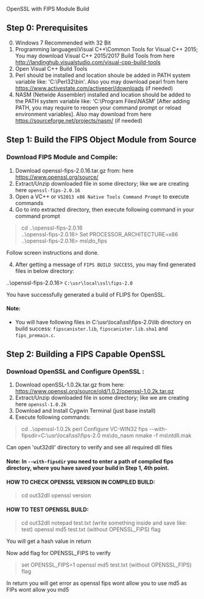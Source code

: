 OpenSSL with FIPS Module Build

## Step 0: Prerequisites

0. Windows 7 Recommended with 32 Bit
1. Programming languages\Visual C++\Common Tools for Visual C++ 2015; You may download Visual C++ 2015/2017 Build Tools from here http://landinghub.visualstudio.com/visual-cpp-build-tools
2. Open Visual C++ Build Tools
3. Perl should be installed and location shoule be added in PATH system variable like: 'C:\Perl32\bin'. Also you may download pearl from here https://www.activestate.com/activeperl/downloads (if needed)
4. NASM (Netwide Assembler) installed and location should be added to the PATH system variable like: 'C:\Program Files\NASM' [After adding PATH, you may require to reopen your command prompt or reload environment variables]. Also may download from here https://sourceforge.net/projects/nasm/ (if needed)

## Step 1: Build the FIPS Object Module from Source

### Download FIPS Module and Compile:
1. Download openssl-fips-2.0.16.tar.gz from: here https://www.openssl.org/source/
2. Extract/Unzip downloaded file in some directory; like we are creating here `openssl-fips-2.0.16`
3. Open a VC++ or `VS2013 x86 Native Tools Command Prompt` to execute commands
4. Go to into extracted directory, then execute following command in your command prompt

> cd ..\openssl-fips-2.0.16\
..\openssl-fips-2.0.16> Set PROCESSOR_ARCHITECTURE=x86
..\openssl-fips-2.0.16> ms\do_fips

Follow screen instructions and done.

4. After getting a message of `FIPS BUILD SUCCESS`, you may find generated files in below directory:

..\openssl-fips-2.0.16>	 `C:\usr\local\ssl\fips-2.0`

You have successfully generated a build of FLIPS for OpenSSL.

#### Note: 
- You will have following files in C:\usr\local\ssl\fips-2.0\lib directory on build success: `fipscanister.lib`, `fipscanister.lib.sha1` and `fips_premain.c`.


## Step 2: Building a FIPS Capable OpenSSL

### Download OpenSSL and Configure OpenSSL :
1. Download openSSL-1.0.2k.tar.gz from here: https://www.openssl.org/source/old/1.0.2/openssl-1.0.2k.tar.gz
2. Extract/Unzip downloaded file in some directory; like we are creating here `openssl-1.0.2k`
3. Download and Install Cygwin Terminal (just base install)
4. Execute following commands:

> cd ..\openssl-1.0.2k
> perl Configure VC-WIN32 fips --with-fipsdir=C:\usr\local\ssl\fips-2.0
> ms\do_nasm
> nmake -f ms\ntdll.mak

Can open 'out32dll' directory to verify and see all required dll files

#### Note: In `--with-­fipsdir` you need to enter a path of compiled fips directory, where you have saved your build in Step 1, 4th point.


#### HOW TO CHECK OPENSSL VERSION IN COMPILED BUILD:

> cd out32dll
> openssl version

#### HOW TO TEST OPENSSL BUILD:

> cd out32dll
> notepad test.txt   (write something inside and save like: test)
> openssl md5 test.txt  (without OPENSSL_FIPS) flag

You will get a hash value in return

Now add flag for OPENSSL_FIPS to verify

> set OPENSSL_FIPS=1
> openssl md5 test.txt  (without OPENSSL_FIPS) flag

In return you will get error as openssl fips wont allow you to use md5 as FIPs wont allow you md5
